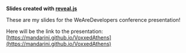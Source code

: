 **Slides created with [reveal.js](https://github.com/hakimel/reveal.js)**

These are my slides for the WeAreDevelopers conference presentation!

Here will be the link to the presentation:
[https://mandarini.github.io/VoxxedAthens](https://mandarini.github.io/VoxxedAthens)
